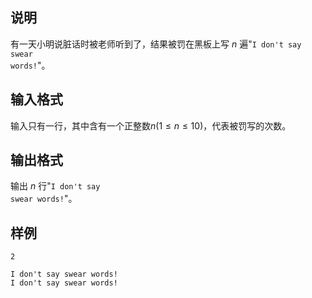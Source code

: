 <h2>说明</h2>

有一天小明说脏话时被老师听到了，结果被罚在黑板上写 $n$ 遍"<code>I don't say swear words!</code>"。
<h2>输入格式</h2>

输入只有一行，其中含有一个正整数$n$($1≤n≤10$)，代表被罚写的次数。

<h2>输出格式</h2>

输出 $n$ 行"<code>I don't say swear words!</code>"。

<h2>样例</h2>
<pre><code class="language-input1">2</code></pre><pre><code class="language-output1">I don't say swear words!
I don't say swear words!</code></pre>
